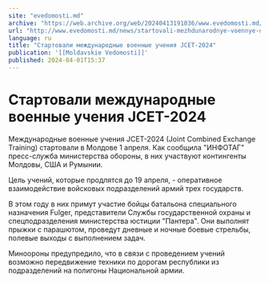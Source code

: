 ```yaml
---
site: "evedomosti.md"
archive: "https://web.archive.org/web/20240413191036/www.evedomosti.md/news/startovali-mezhdunarodnye-voennye-ucheniya-jcet-2024"
url: "http://www.evedomosti.md/news/startovali-mezhdunarodnye-voennye-ucheniya-jcet-2024"
language: ru
title: "Стартовали международные военные учения JCET-2024"
publication: '[[Moldavskie Vedomosti]]'
published: 2024-04-01T15:37
---
```


# Стартовали международные военные учения JCET-2024

Международные военные учения JCET-2024 (Joint Combined Exchange Training) стартовали в Молдове 1 апреля. Как сообщила "ИНФОТАГ" пресс-служба министерства обороны, в них участвуют контингенты Молдовы, США и Румынии.

Цель учений, которые продлятся до 19 апреля, - оперативное взаимодействие войсковых подразделений армий трех государств.

В этом году в них примут участие бойцы батальона специального назначения Fulger, представители Службы государственной охраны и спецподразделения министерства юстиции "Пантера". Они выполнят прыжки с парашютом, проведут дневные и ночные боевые стрельбы, полевые выходы с выполнением задач.

Миноороны предупредило, что в связи с проведением учений возможно передвижение техники по дорогам республики из подразделений на полигоны Национальной армии.